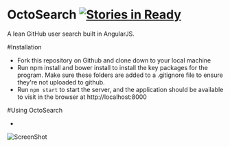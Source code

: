 # OctoSearch [![Stories in Ready](https://badge.waffle.io/mic-css/octo-search.svg?label=ready&title=Ready)](http://waffle.io/mic-css/octo-search)

A lean GitHub user search built in AngularJS.

#Installation

* Fork this repository on Github and clone down to your local machine
* Run npm install and bower install to install the key packages for the program. Make sure these folders are added to a .gitignore file to ensure they're not uploaded to github.
* Run ``` npm start ``` to start the server, and the application should be available to visit in the browser at http://localhost:8000

#Using OctoSearch

*


![ScreenShot](https://www.dropbox.com/s/5k4dv02nmwkdx94/Screenshot%202016-03-14%2012.47.04.png?dl=0?raw=1)
